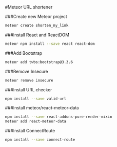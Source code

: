 #Meteor URL shortener

###Create new Meteor project
```bash
meteor create shorten_my_link
```

###Install React and ReactDOM
```bash
meteor npm install --save react react-dom
```

###Add Bootstrap
```bash
meteor add twbs:bootstrap@3.3.6
```
###Remove Insecure
```bash
meteor remove insecure
```

###Install URL checker
```bash
npm install --save valid-url
```

###Install meteor/react-meteor-data
```bash
npm install --save react-addons-pure-render-mixin
meteor add react-meteor-data
```

###Install ConnectRoute
```bash
npm install --save connect-route
```